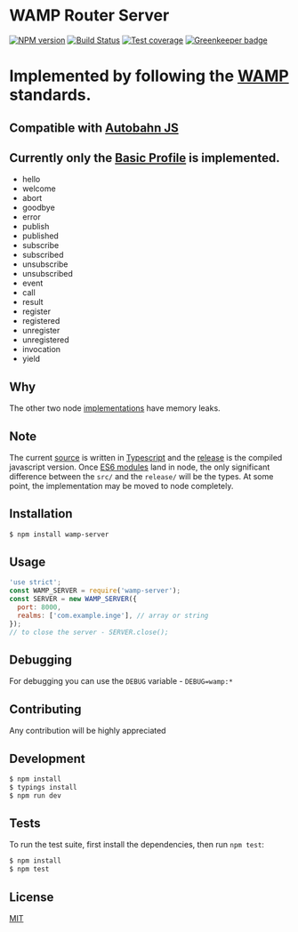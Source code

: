 # WAMP Router Server

[![NPM version][npm-image]][npm-url]
[![Build Status][travis-image]][travis-url]
[![Test coverage][coveralls-image]][coveralls-url]
[![Greenkeeper badge](https://badges.greenkeeper.io/ivaylopivanov/wamp-server.svg)](https://greenkeeper.io/)

# Implemented by following the [WAMP](https://tools.ietf.org/html/draft-oberstet-hybi-tavendo-wamp-02) standards.

## Compatible with [Autobahn JS](http://autobahn.ws/js/)

## Currently only the [Basic Profile](https://tools.ietf.org/html/draft-oberstet-hybi-tavendo-wamp-02#page-7) is implemented.
 - hello
 - welcome
 - abort
 - goodbye
 - error
 - publish
 - published
 - subscribe
 - subscribed
 - unsubscribe
 - unsubscribed
 - event
 - call
 - result
 - register
 - registered
 - unregister
 - unregistered
 - invocation
 - yield

## Why
The other two node [implementations](http://wamp-proto.org/implementations/#routers) have memory leaks.

## Note
The current [source](https://github.com/ivaylopivanov/wamp-server/tree/master/src) is written in [Typescript](https://www.typescriptlang.org/) and the [release](https://github.com/ivaylopivanov/wamp-server/tree/master/release) is the compiled javascript version. Once [ES6 modules](http://www.ecma-international.org/ecma-262/6.0/#sec-imports) land in node, the only significant difference between the `src/` and the `release/` will be the types. At some point, the implementation may be moved to node completely.

## Installation

```bash
$ npm install wamp-server
```

## Usage

```js
'use strict';
const WAMP_SERVER = require('wamp-server');
const SERVER = new WAMP_SERVER({
  port: 8000,
  realms: ['com.example.inge'], // array or string
});
// to close the server - SERVER.close();
```

## Debugging

For debugging you can use the `DEBUG` variable - `DEBUG=wamp:*`

## Contributing

Any contribution will be highly appreciated

## Development

```bash
$ npm install
$ typings install
$ npm run dev
```

## Tests

  To run the test suite, first install the dependencies, then run `npm test`:

```bash
$ npm install
$ npm test
```

## License

[MIT](https://github.com/ivaylopivanov/wamp-server/blob/master/LICENSE)

[npm-image]: https://badge.fury.io/js/wamp-server.svg
[npm-url]: https://npmjs.org/package/wamp-server
[travis-image]: https://travis-ci.org/ivaylopivanov/wamp-server.svg?branch=master
[travis-url]: https://travis-ci.org/ivaylopivanov/wamp-server
[coveralls-image]: https://coveralls.io/repos/ivaylopivanov/wamp-server/badge.svg
[coveralls-url]: https://coveralls.io/r/ivaylopivanov/wamp-server

